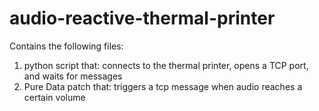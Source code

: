 # audio-reactive-thermal-printer

Contains the following files: 
1. python script that: connects to the thermal printer, opens a TCP port, and waits for messages
2. Pure Data patch that: triggers a tcp message when audio reaches a certain volume
